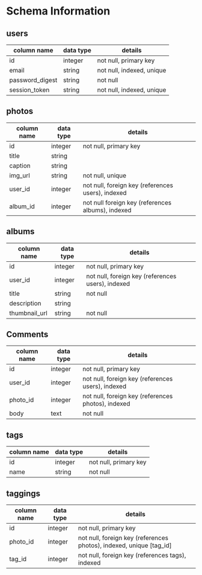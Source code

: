 # Schema Information

## users

column name | data type | details
---- | ---------------- | -------
id | integer | not null, primary key
email | string | not null, indexed, unique
password_digest | string | not null
session_token | string | not null, indexed, unique

## photos

column name | data type | details
---- | ---------------- | -------
id | integer | not null, primary key
title | string |
caption | string |
img_url | string | not null, unique
user_id | integer | not null, foreign key (references users), indexed
album_id | integer | not null foreign key (references albums), indexed

## albums

column name | data type | details
---- | ---------------- | -------
id | integer | not null, primary key
user_id | integer | not null, foreign key (references users), indexed
title | string | not null
description | string |
thumbnail_url | string | not null

## Comments

column name | data type | details
---- | ---------------- | -------
id | integer | not null, primary key
user_id | integer | not null, foreign key (references users), indexed
photo_id | integer | not null, foreign key (references photos), indexed
body | text | not null


## tags

column name | data type | details
---- | ---------------- | -------
id | integer | not null, primary key
name | string | not null

## taggings

column name | data type | details
---- | ---------------- | -------
id | integer | not null, primary key
photo_id | integer | not null, foreign key (references photos), indexed, unique [tag_id]
tag_id | integer | not null, foreign key (references tags), indexed
